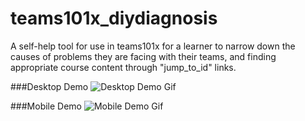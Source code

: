 # teams101x_diydiagnosis
A self-help tool for use in teams101x for a learner to narrow down the causes of problems they are facing with their teams, and finding appropriate course content through "jump_to_id" links.

###Desktop Demo 
![Desktop Demo Gif](https://tools.ceit.uq.edu.au/github_gifs/DIY_diagnosis_tool/teams101x_diy_diagnosis_demo1.gif)

###Mobile Demo
![Mobile Demo Gif](https://tools.ceit.uq.edu.au/github_gifs/DIY_diagnosis_tool/teams101x_diy_diagnosis_demo1.gif)
